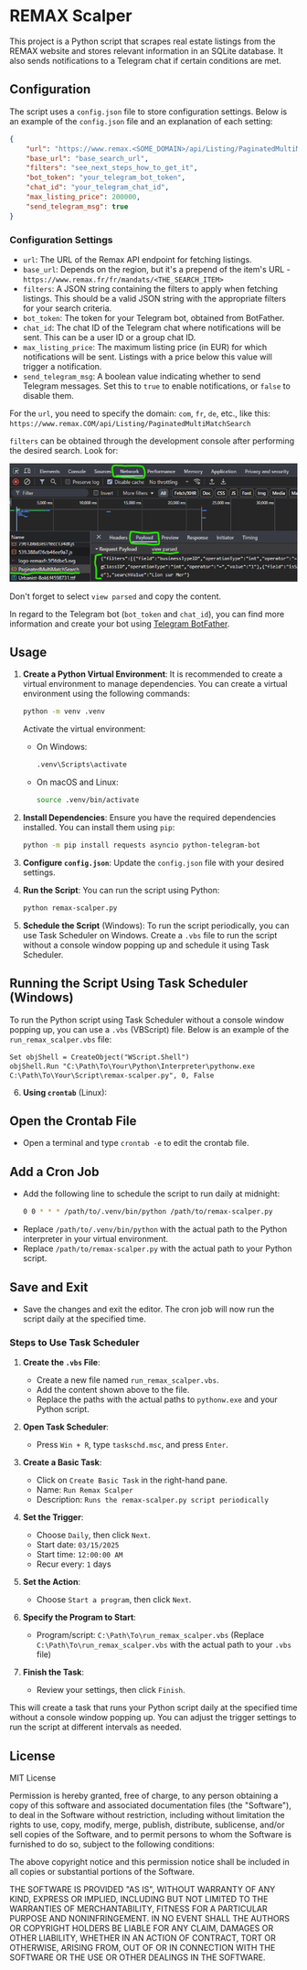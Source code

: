 # REMAX Scalper

This project is a Python script that scrapes real estate listings from the REMAX website and stores relevant information in an SQLite database. It also sends notifications to a Telegram chat if certain conditions are met.

## Configuration

The script uses a `config.json` file to store configuration settings. Below is an example of the `config.json` file and an explanation of each setting:

```json
{
    "url": "https://www.remax.<SOME_DOMAIN>/api/Listing/PaginatedMultiMatchSearch",
    "base_url": "base_search_url",
    "filters": "see_next_steps_how_to_get_it",
    "bot_token": "your_telegram_bot_token",
    "chat_id": "your_telegram_chat_id",
    "max_listing_price": 200000,
    "send_telegram_msg": true
}
```

### Configuration Settings

- `url`: The URL of the Remax API endpoint for fetching listings.
- `base_url`: Depends on the region, but it's a prepend of the item's URL - `https://www.remax.fr/fr/mandats/<THE_SEARCH_ITEM>`
- `filters`: A JSON string containing the filters to apply when fetching listings. This should be a valid JSON string with the appropriate filters for your search criteria.
- `bot_token`: The token for your Telegram bot, obtained from BotFather.
- `chat_id`: The chat ID of the Telegram chat where notifications will be sent. This can be a user ID or a group chat ID.
- `max_listing_price`: The maximum listing price (in EUR) for which notifications will be sent. Listings with a price below this value will trigger a notification.
- `send_telegram_msg`: A boolean value indicating whether to send Telegram messages. Set this to `true` to enable notifications, or `false` to disable them.

For the `url`, you need to specify the domain: `com`, `fr`, `de`, etc., like this:
`https://www.remax.COM/api/Listing/PaginatedMultiMatchSearch`

`filters` can be obtained through the development console after performing the desired search. Look for:

![Example of filters in development console](res/image.png)

Don't forget to select `view parsed` and copy the content.

In regard to the Telegram bot (`bot_token` and `chat_id`), you can find more information and create your bot using [Telegram BotFather](https://core.telegram.org/bots#botfather).

## Usage

1. **Create a Python Virtual Environment**:
   It is recommended to create a virtual environment to manage dependencies. You can create a virtual environment using the following commands:

   ```sh
   python -m venv .venv
   ```

   Activate the virtual environment:

   - On Windows:
     ```sh
     .venv\Scripts\activate
     ```
   - On macOS and Linux:
     ```sh
     source .venv/bin/activate
     ```

2. **Install Dependencies**:
   Ensure you have the required dependencies installed. You can install them using `pip`:

   ```sh
   python -m pip install requests asyncio python-telegram-bot
   ```

3. **Configure `config.json`**:
   Update the `config.json` file with your desired settings.

4. **Run the Script**:
   You can run the script using Python:

   ```sh
   python remax-scalper.py
   ```

5. **Schedule the Script** (Windows):
   To run the script periodically, you can use Task Scheduler on Windows. Create a `.vbs` file to run the script without a console window popping up and schedule it using Task Scheduler.

## Running the Script Using Task Scheduler (__Windows__)

To run the Python script using Task Scheduler without a console window popping up, you can use a `.vbs` (VBScript) file. Below is an example of the `run_remax_scalper.vbs` file:

```vbscript
Set objShell = CreateObject("WScript.Shell")
objShell.Run "C:\Path\To\Your\Python\Interpreter\pythonw.exe C:\Path\To\Your\Script\remax-scalper.py", 0, False
```

6. **Using `crontab`** (Linux):

## Open the Crontab File
   - Open a terminal and type `crontab -e` to edit the crontab file.

## Add a Cron Job
   - Add the following line to schedule the script to run daily at midnight:
     ```sh
     0 0 * * * /path/to/.venv/bin/python /path/to/remax-scalper.py
     ```
   - Replace `/path/to/.venv/bin/python` with the actual path to the Python interpreter in your virtual environment.
   - Replace `/path/to/remax-scalper.py` with the actual path to your Python script.

## Save and Exit
   - Save the changes and exit the editor. The cron job will now run the script daily at the specified time.

### Steps to Use Task Scheduler

1. **Create the `.vbs` File**:
   - Create a new file named `run_remax_scalper.vbs`.
   - Add the content shown above to the file.
   - Replace the paths with the actual paths to `pythonw.exe` and your Python script.

2. **Open Task Scheduler**:
   - Press `Win + R`, type `taskschd.msc`, and press `Enter`.

3. **Create a Basic Task**:
   - Click on `Create Basic Task` in the right-hand pane.
   - Name: `Run Remax Scalper`
   - Description: `Runs the remax-scalper.py script periodically`

4. **Set the Trigger**:
   - Choose `Daily`, then click `Next`.
   - Start date: `03/15/2025`
   - Start time: `12:00:00 AM`
   - Recur every: `1` days

5. **Set the Action**:
   - Choose `Start a program`, then click `Next`.

6. **Specify the Program to Start**:
   - Program/script: `C:\Path\To\run_remax_scalper.vbs` (Replace `C:\Path\To\run_remax_scalper.vbs` with the actual path to your `.vbs` file)

7. **Finish the Task**:
   - Review your settings, then click `Finish`.

This will create a task that runs your Python script daily at the specified time without a console window popping up. You can adjust the trigger settings to run the script at different intervals as needed.

## License

MIT License

Permission is hereby granted, free of charge, to any person obtaining a copy
of this software and associated documentation files (the "Software"), to deal
in the Software without restriction, including without limitation the rights
to use, copy, modify, merge, publish, distribute, sublicense, and/or sell
copies of the Software, and to permit persons to whom the Software is
furnished to do so, subject to the following conditions:

The above copyright notice and this permission notice shall be included in all
copies or substantial portions of the Software.

THE SOFTWARE IS PROVIDED "AS IS", WITHOUT WARRANTY OF ANY KIND, EXPRESS OR
IMPLIED, INCLUDING BUT NOT LIMITED TO THE WARRANTIES OF MERCHANTABILITY,
FITNESS FOR A PARTICULAR PURPOSE AND NONINFRINGEMENT. IN NO EVENT SHALL THE
AUTHORS OR COPYRIGHT HOLDERS BE LIABLE FOR ANY CLAIM, DAMAGES OR OTHER
LIABILITY, WHETHER IN AN ACTION OF CONTRACT, TORT OR OTHERWISE, ARISING FROM,
OUT OF OR IN CONNECTION WITH THE SOFTWARE OR THE USE OR OTHER DEALINGS IN THE
SOFTWARE.

